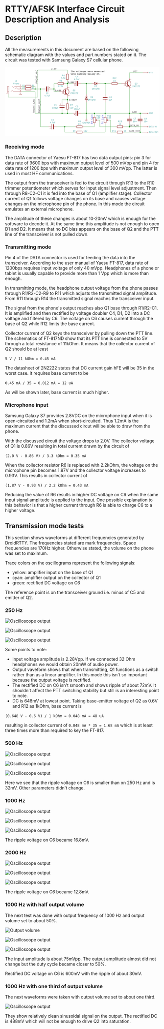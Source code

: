 # RTTY/AFSK Interface Circuit Description and Analysis

## Description

All the measurements in this document are based on the following schematic diagram with the values and part numbers stated on it. The circuit was tested with Samsung Galaxy S7 cellular phone.

![Schematic](https://raw.githubusercontent.com/4x1md/phone_rtty_interface/master/docs/images/circuit_descr.png)

### Receiving mode

The DATA connector of Yaesu FT-817 has two data output pins: pin 3 for data rate of 9600 bps with maximum output level of 500 mVpp and pin 4 for data rate of 1200 bps with maximum output level of 300 mVpp. The latter is used in most HF communications.

The output from the transceiver is fed to the circuit through R13 to the R10 trimmer potentiometer which serves for input signal level adjustment. Then through R8-C2-C1 it is fed into the base of Q1 (amplifier stage). Collector current of Q1 follows voltage changes on its base and causes voltage changes on the microphone pin of the phone. In this mode the circuit emulates an external microphone.

The amplitude of these changes is about 10-20mV which is enough for the software to decode it. At the same time this amplitude is not enough to open D1 and D2. It means that no DC bias appears on the base of Q2 and the PTT line of the transceiver is not pulled down.

### Transmitting mode

Pin 4 of the DATA connector is used for feeding the data into the transceiver. According to the user manual of Yaesu FT-817, data rate of 1200bps requires input voltage of only 40 mVpp. Headphones of a phone or tablet is usually capable to provide more than 1 Vpp which is more than enough.

In transmitting mode, the headphone output voltage from the phone passes through R1/R2-C2-R9 to R11 which adjusts the transmitted signal amplitude. From R11 through R14 the transmitted signal reaches the transceiver input.

The signal from the phone's output reaches also Q1 base through R1/R2-C1. It is amplified and then rectified by voltage doubler C4, D1, D2 into a DC voltage and filtered by C6. The voltage on C6 causes current through the base of Q2 while R12 limits the base current.

Collector current of Q2 keys the transceiver by pulling down the PTT line. The schematics of FT-817ND show that its PTT line is connected to 5V through a total resistance of 11kOhm. It means that the collector current of Q2 should be at least

```5 V / 11 kOhm = 0.45 mA```

The datasheet of 2N2222 states that DC current gain hFE will be 35 in the worst case. It requires base current to be

```0.45 mA / 35 = 0.012 mA = 12 uA```

As will be shown later, base current is much higher.

### Microphone input

Samsung Galaxy S7 provides 2.8VDC on the microphone input when it is open-circuited and 1.2mA when short-circuited. Thus 1.2mA is the maximum current that the discussed circut will be able to draw from the phone.

With the discussed circuit the voltage drops to 2.0V. The collector voltage of Q1 is 0.86V resulting in total current drawn by the circuit of

```(2.0 V - 0.86 V) / 3.3 kOhm = 0.35 mA```

When the collector resistor R6 is replaced with 2.2kOhm, the voltage on the microphone pin becomes 1.87V and the collector voltage increases to 0.93V. This results in collector current of 

```(1.87 V - 0.93 V) / 2.2 kOhm = 0.43 mA```

Reducing the value of R6 results in higher DC voltage on C6 when the same input signal amplitude is applied to the input. One possible explanation to this behavior is that a higher current through R6 is able to charge C6 to a higher voltage.

## Transmission mode tests

This section shows waveforms at different frequencies generated by DroidRTTY. The frequencies stated are mark frequencies. Space frequencies are 170Hz higher. Otherwise stated, the volume on the phone was set to maximum.

Trace colors on the oscillograms represent the following signals:

 - yellow: amplifier input on the base of Q1
 - cyan: amplifier output on the collector of Q1
 - green: rectified DC voltage on C6
 
 The reference point is on the transceiver ground i.e. minus of C5 and emitter of Q2.

### 250 Hz

![Oscilloscope output](https://raw.githubusercontent.com/4x1md/phone_rtty_interface/master/docs/images/oscillograms/osc_001.png)

![Oscilloscope output](https://raw.githubusercontent.com/4x1md/phone_rtty_interface/master/docs/images/oscillograms/osc_002.png)

![Oscilloscope output](https://raw.githubusercontent.com/4x1md/phone_rtty_interface/master/docs/images/oscillograms/osc_003.png)

Some points to note:

 - Input voltage amplitude is 2.28Vpp. If we connected 32 Ohm headphones we would obtain 20mW of audio power. 
 - Output vaveform shows that when transmitting, Q1 functions as a switch rather than as a linear amplifier. In this mode this isn't so important because the output voltage is rectified.
 - The rectified DC on C6 isn't smooth and shows ripple of about 72mV. It shouldn't affect the PTT switching stability but still is an interesting point to note.
 - DC is 648mV at lowest point. Taking base-emitter voltage of Q2 as 0.6V and R12 as 1kOhm, base current is 
 
```(0.648 V - 0.6 V) / 1 kOhm = 0.048 mA = 48 uA```

resulting in collector current of ```0.048 mA * 35 = 1.68 mA``` which is at least three times more than required to key the FT-817.
 
### 500 Hz

![Oscilloscope output](https://raw.githubusercontent.com/4x1md/phone_rtty_interface/master/docs/images/oscillograms/osc_004.png)

![Oscilloscope output](https://raw.githubusercontent.com/4x1md/phone_rtty_interface/master/docs/images/oscillograms/osc_005.png)

![Oscilloscope output](https://raw.githubusercontent.com/4x1md/phone_rtty_interface/master/docs/images/oscillograms/osc_006.png)

Here we see that the ripple voltage on C6 is smaller than on 250 Hz and is 32mV. Other parameters didn't change.

### 1000 Hz

![Oscilloscope output](https://raw.githubusercontent.com/4x1md/phone_rtty_interface/master/docs/images/oscillograms/osc_008.png)

![Oscilloscope output](https://raw.githubusercontent.com/4x1md/phone_rtty_interface/master/docs/images/oscillograms/osc_009.png)

![Oscilloscope output](https://raw.githubusercontent.com/4x1md/phone_rtty_interface/master/docs/images/oscillograms/osc_010.png)

The ripple voltage on C6 became 16.8mV.

### 2000 Hz

![Oscilloscope output](https://raw.githubusercontent.com/4x1md/phone_rtty_interface/master/docs/images/oscillograms/osc_011.png)

![Oscilloscope output](https://raw.githubusercontent.com/4x1md/phone_rtty_interface/master/docs/images/oscillograms/osc_012.png)

![Oscilloscope output](https://raw.githubusercontent.com/4x1md/phone_rtty_interface/master/docs/images/oscillograms/osc_013.png)

The ripple voltage on C6 became 12.8mV.

### 1000 Hz with half output volume

The next test was done with output frequency of 1000 Hz and output volume set to about 50%.

![Output volume](https://raw.githubusercontent.com/4x1md/phone_rtty_interface/master/docs/images/s7_mid_volume.png)

![Oscilloscope output](https://raw.githubusercontent.com/4x1md/phone_rtty_interface/master/docs/images/oscillograms/osc_014.png)

![Oscilloscope output](https://raw.githubusercontent.com/4x1md/phone_rtty_interface/master/docs/images/oscillograms/osc_015.png)

The input amplitude is about 75mVpp. The output amplitude almost did not change but the duty cycle became closer to 50%.

Rectified DC voltage on C6 is 600mV with the ripple of about 30mV.

### 1000 Hz with one third of output volume

The next waveforms were taken with output volume set to about one third.

![Oscilloscope output](https://raw.githubusercontent.com/4x1md/phone_rtty_interface/master/docs/images/oscillograms/osc_016.png)

They show relatively clean sinusoidal signal on the output. The rectified DC is 488mV which will not be enough to drive Q2 into saturation.
